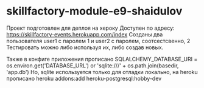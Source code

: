 # skillfactory-module-e9-shaidulov
Проект подготовлен для деплоя на хероку
Доступен по адресу:
https://skillfactory-events.herokuapp.com/index
Созданы два пользователя user1 с паролем 1 и user2 с паролем, соотсестсвенно, 2
Тестировать можно либо используя их, либо создав новых.

Также в конфиге приложения прописано SQLALCHEMY_DATABASE_URI = os.environ.get('DATABASE_URL') or 'sqlite:///' + os.path.join(basedir, 'app.db')
Но, sqlite используется только для отладки локально, на heroku прописано heroku addons:add heroku-postgresql:hobby-dev
